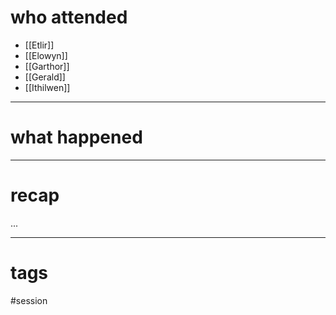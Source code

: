 # who attended

- [[Etlir]]
- [[Elowyn]]
- [[Garthor]]
- [[Gerald]]
- [[Ithilwen]]

---
# what happened



---
# recap

...

---
# tags

#session